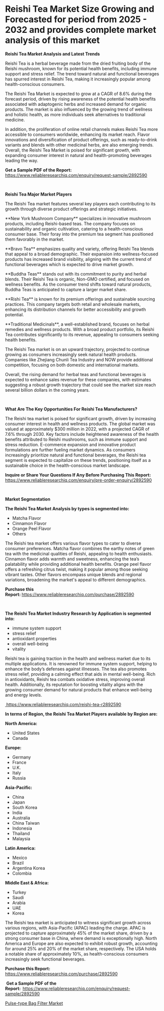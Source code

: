 <p><h1>Reishi Tea Market Size Growing and Forecasted for period from 2025 - 2032 and provides complete market analysis of this market</h1></p><p><strong>Reishi Tea Market Analysis and Latest Trends</strong></p>
<p><p>Reishi Tea is a herbal beverage made from the dried fruiting body of the Reishi mushroom, known for its potential health benefits, including immune support and stress relief. The trend toward natural and functional beverages has spurred interest in Reishi Tea, making it increasingly popular among health-conscious consumers. </p><p>The Reishi Tea Market is expected to grow at a CAGR of 8.6% during the forecast period, driven by rising awareness of the potential health benefits associated with adaptogenic herbs and increased demand for organic products. The market is also influenced by the growing trend of wellness and holistic health, as more individuals seek alternatives to traditional medicine.</p><p>In addition, the proliferation of online retail channels makes Reishi Tea more accessible to consumers worldwide, enhancing its market reach. Flavor innovations and diversification of product offerings, such as ready-to-drink variants and blends with other medicinal herbs, are also emerging trends. Overall, the Reishi Tea Market is poised for significant growth, with expanding consumer interest in natural and health-promoting beverages leading the way.</p></p>
<p><strong>Get a Sample PDF of the Report:&nbsp;</strong> <a href="https://www.reliableresearchiq.com/enquiry/request-sample/2892590?utm_campaign=2302&utm_medium=2&utm_source=Github&utm_content=ia&utm_term=15032025&utm_id=reishi-tea">https://www.reliableresearchiq.com/enquiry/request-sample/2892590</a></p>
<p>&nbsp;</p>
<p><strong>Reishi Tea Major Market Players</strong></p>
<p><p>The Reishi Tea market features several key players each contributing to its growth through diverse product offerings and strategic initiatives. </p><p>**New York Mushroom Company** specializes in innovative mushroom products, including Reishi-based teas. The company focuses on sustainability and organic cultivation, catering to a health-conscious consumer base. Their foray into the premium tea segment has positioned them favorably in the market.</p><p>**Bravo Tea** emphasizes quality and variety, offering Reishi Tea blends that appeal to a broad demographic. Their expansion into wellness-focused products has increased brand visibility, aligning with the current trend of functional beverages which is expected to drive market growth.</p><p>**Buddha Teas** stands out with its commitment to purity and herbal blends. Their Reishi Tea is organic, Non-GMO certified, and focused on wellness benefits. As the consumer trend shifts toward natural products, Buddha Teas is anticipated to capture a larger market share.</p><p>**Rishi Tea** is known for its premium offerings and sustainable sourcing practices. This company targets both retail and wholesale markets, enhancing its distribution channels for better accessibility and growth potential. </p><p>**Traditional Medicinals**, a well-established brand, focuses on herbal remedies and wellness products. With a broad product portfolio, its Reishi Tea contributes significantly to its revenue, appealing to consumers seeking health benefits. </p><p>The Reishi Tea market is on an upward trajectory, projected to continue growing as consumers increasingly seek natural health products. Companies like Zhejiang Chunli Tea Industry and NOW provide additional competition, focusing on both domestic and international markets.</p><p>Overall, the rising demand for herbal teas and functional beverages is expected to enhance sales revenue for these companies, with estimates suggesting a robust growth trajectory that could see the market size reach several billion dollars in the coming years.</p></p>
<p>&nbsp;</p>
<p><strong>What Are The Key Opportunities For Reishi Tea Manufacturers?</strong></p>
<p><p>The Reishi tea market is poised for significant growth, driven by increasing consumer interest in health and wellness products. The global market was valued at approximately $300 million in 2022, with a projected CAGR of 7.6% through 2030. Key factors include heightened awareness of the health benefits attributed to Reishi mushrooms, such as immune support and stress reduction. E-commerce expansion and innovative product formulations are further fueling market dynamics. As consumers increasingly prioritize natural and functional beverages, the Reishi tea segment is expected to capitalize on these trends, positioning itself as a sustainable choice in the health-conscious market landscape.</p></p>
<p><strong>Inquire or Share Your Questions If Any Before Purchasing This Report:</strong> <a href="https://www.reliableresearchiq.com/enquiry/pre-order-enquiry/2892590?utm_campaign=2302&utm_medium=2&utm_source=Github&utm_content=ia&utm_term=15032025&utm_id=reishi-tea">https://www.reliableresearchiq.com/enquiry/pre-order-enquiry/2892590</a></p>
<p>&nbsp;</p>
<p><strong>Market Segmentation</strong></p>
<p><strong>The Reishi Tea Market Analysis by types is segmented into:</strong></p>
<p><ul><li>Matcha Flavor</li><li>Cinnamon Flavor</li><li>Orange Peel Flavor</li><li>Others</li></ul></p>
<p><p>The Reishi tea market offers various flavor types to cater to diverse consumer preferences. Matcha flavor combines the earthy notes of green tea with the medicinal qualities of Reishi, appealing to health enthusiasts. Cinnamon flavor adds warmth and sweetness, enhancing the tea’s palatability while providing additional health benefits. Orange peel flavor offers a refreshing citrus twist, making it popular among those seeking vibrant tastes. Other flavors encompass unique blends and regional variations, broadening the market's appeal to different demographics.</p></p>
<p><strong>Purchase this Report:&nbsp;</strong><a href="https://www.reliableresearchiq.com/purchase/2892590?utm_campaign=2302&utm_medium=2&utm_source=Github&utm_content=ia&utm_term=15032025&utm_id=reishi-tea">https://www.reliableresearchiq.com/purchase/2892590</a></p>
<p>&nbsp;</p>
<p><strong>The Reishi Tea Market Industry Research by Application is segmented into:</strong></p>
<p><ul><li>immune system support</li><li>stress relief</li><li>antioxidant properties</li><li>overall well-being</li><li>vitality</li></ul></p>
<p><p>Reishi tea is gaining traction in the health and wellness market due to its multiple applications. It is renowned for immune system support, helping to enhance the body’s defenses against illnesses. The tea also promotes stress relief, providing a calming effect that aids in mental well-being. Rich in antioxidants, Reishi tea combats oxidative stress, improving overall health. Additionally, its reputation for boosting vitality aligns with the growing consumer demand for natural products that enhance well-being and energy levels.</p></p>
<p><a href="https://www.reliableresearchiq.com/reishi-tea-r2892590?utm_campaign=2302&utm_medium=2&utm_source=Github&utm_content=ia&utm_term=15032025&utm_id=reishi-tea">&nbsp;https://www.reliableresearchiq.com/reishi-tea-r2892590</a></p>
<p><strong>In terms of Region, the Reishi Tea Market Players available by Region are:</strong></p>
<p>
    <p> <strong> North America: </strong>
        <ul>
            <li>United States</li>
            <li>Canada</li>
        </ul>
        </p> 
    <p> <strong> Europe: </strong>
        <ul>
            <li>Germany</li>
            <li>France</li>
            <li>U.K.</li>
            <li>Italy</li>
            <li>Russia</li>
        </ul>
        </p> 
    <p> <strong> Asia-Pacific: </strong>
        <ul>
            <li>China</li>
            <li>Japan</li>
            <li>South Korea</li>
            <li>India</li>
            <li>Australia</li>
            <li>China Taiwan</li>
            <li>Indonesia</li>
            <li>Thailand</li>
            <li>Malaysia</li>
        </ul>
        </p> 
    <p> <strong> Latin America: </strong>
        <ul>
            <li>Mexico</li>
            <li>Brazil</li>
            <li>Argentina Korea</li>
            <li>Colombia</li>
        </ul>
        </p> 
    <p> <strong> Middle East & Africa: </strong>
        <ul>
            <li>Turkey</li>
            <li>Saudi</li>
            <li>Arabia</li>
            <li>UAE</li>
            <li>Korea</li>
        </ul>
    </p>
    </p>
<p><p>The Reishi tea market is anticipated to witness significant growth across various regions, with Asia-Pacific (APAC) leading the charge. APAC is projected to capture approximately 45% of the market share, driven by a strong consumer base in China, where demand is exceptionally high. North America and Europe are also expected to exhibit robust growth, accounting for around 25% and 20% of the market share, respectively. The USA holds a notable share of approximately 10%, as health-conscious consumers increasingly seek functional beverages.</p></p>
<p><strong>Purchase this Report: </strong><a href="https://www.reliableresearchiq.com/purchase/2892590?utm_campaign=2302&utm_medium=2&utm_source=Github&utm_content=ia&utm_term=15032025&utm_id=reishi-tea">https://www.reliableresearchiq.com/purchase/2892590</a></p>
<p>&nbsp;<strong>Get a Sample PDF of the Report:&nbsp;&nbsp;</strong><a href="https://www.reliableresearchiq.com/enquiry/request-sample/2892590?utm_campaign=2302&utm_medium=2&utm_source=Github&utm_content=ia&utm_term=15032025&utm_id=reishi-tea">https://www.reliableresearchiq.com/enquiry/request-sample/2892590</a></p>
<p><strong></strong></p>
<p><p><a href="https://github.com/FosterFahey91/Market-Research-Report-List-1/blob/main/pulse-type-bag-filter-market.md?utm_campaign=2302&utm_medium=2&utm_source=Github&utm_content=ia&utm_term=15032025&utm_id=reishi-tea">Pulse-type Bag Filter Market</a></p></p>